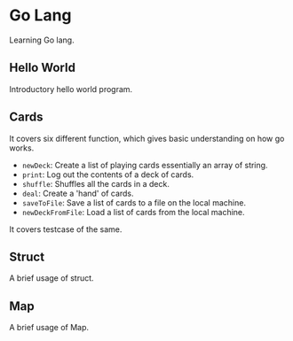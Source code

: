 # Go Lang

Learning Go lang.

  
## Hello World
Introductory hello world program.

## Cards

It covers six different function, which gives basic understanding on how go works.

* `newDeck`: Create a list of playing cards essentially an array of string.
* `print`: Log out the contents of a deck of cards.
* `shuffle`: Shuffles all the cards in a deck.
* `deal`: Create a 'hand' of cards.
* `saveToFile`: Save a list of cards to a file on the local machine.
* `newDeckFromFile`: Load a list of cards from the local machine.

It covers testcase of the same.

## Struct

A brief usage of struct.

## Map

A brief usage of Map.